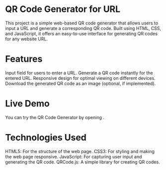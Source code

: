 # QR Code Generator for URL
This project is a simple web-based QR code generator that allows users to input a URL and generate a corresponding QR code.
Built using HTML, CSS, and JavaScript, it offers an easy-to-use interface for generating QR codes for any website URL.

# Features
Input field for users to enter a URL.
Generate a QR code instantly for the entered URL.
Responsive design for optimal viewing on different devices.
Download the generated QR code as an image (optional, if implemented).

# Live Demo
You can try the QR Code Generator by opening .

# Technologies Used
HTML5: For the structure of the web page.
CSS3: For styling and making the web page responsive.
JavaScript: For capturing user input and generating the QR code.
QRCode.js: A simple library for creating QR codes.
